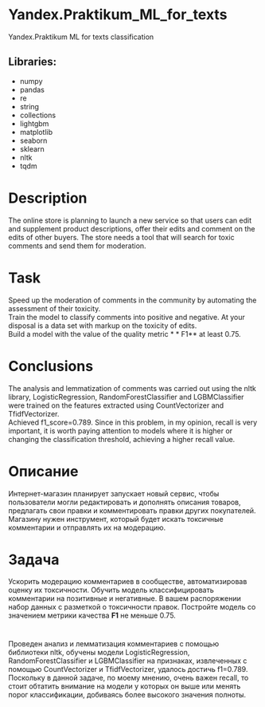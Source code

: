 # Yandex.Praktikum_ML_for_texts
Yandex.Praktikum ML for texts classification
## Libraries:
 - numpy
 - pandas
 - re
 - string
 - collections
 - lightgbm
 - matplotlib
 - seaborn
 - sklearn
 - nltk
 - tqdm


#  Description
The online store is planning to launch a new service so that users can edit and supplement product descriptions, offer their edits and comment on the edits of other buyers. The store needs a tool that will search for toxic comments and send them for moderation.

# Task
Speed up the moderation of comments in the community by automating the assessment of their toxicity.  
Train the model to classify comments into positive and negative. At your disposal is a data set with markup on the toxicity of edits.  
Build a model with the value of the quality metric * * F1** at least 0.75.  

# Conclusions
The analysis and lemmatization of comments was carried out using the nltk library,  LogisticRegression, RandomForestClassifier and LGBMClassifier were trained on the features extracted using CountVectorizer and TfidfVectorizer.  
Achieved f1_score=0.789. Since in this problem, in my opinion, recall is very important, it is worth paying attention to models where it is higher or changing the classification threshold, achieving a higher recall value.


# Описание
Интернет-магазин планирует запускает новый сервис, чтобы пользователи могли редактировать и дополнять описания товаров, предлагать свои правки и комментировать правки других покупателей. Магазину нужен инструмент, который будет искать токсичные комментарии и отправлять их на модерацию. 

# Задача
Ускорить модерацию комментариев в сообществе, автоматизировав оценку их токсичности.
Обучить модель классифицировать комментарии на позитивные и негативные. В вашем распоряжении набор данных с разметкой о токсичности правок.
Постройте модель со значением метрики качества **F1** не меньше 0.75. 

#
Проведен анализ и лемматизация комментариев с помощью библиотеки nltk, обучены модели LogisticRegression, RandomForestClassifier и LGBMClassifier на признаках, извлеченных с помощью CountVectorizer и TfidfVectorizer, удалось достичь f1=0.789. Поскольку в данной задаче, по моему мнению, очень важен recall, то стоит обтатить внимание на модели у которых он выше или менять порог классификации, добиваясь более высокого значения полноты.

